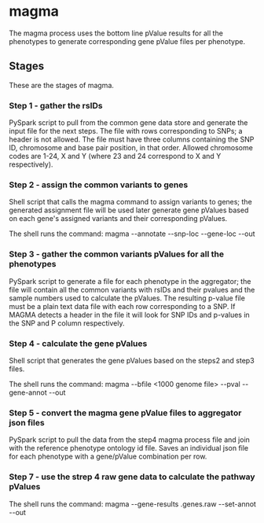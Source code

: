 # magma

The magma process uses the bottom line pValue results for all the phenotypes to generate corresponding gene pValue files per phenotype.

## Stages

These are the stages of magma.

### Step 1 - gather the rsIDs

PySpark script to pull from the common gene data store and generate the input file for the next steps.
The file with rows corresponding to SNPs; a header is not allowed.
The file must have three columns containing the SNP ID, chromosome and base pair position, in that
order. Allowed chromosome codes are 1-24, X and Y (where 23 and 24 correspond to X and Y
respectively).

### Step 2 - assign the common variants to genes

Shell script that calls the magma command to assign variants to genes; the generated assignment file will be used later 
generate gene pValues based on each gene's assigned variants and their corresponding pValues.

The shell runs the command:
magma --annotate --snp-loc <file from step1> --gene-loc <reference file from magma site> --out <output>

### Step 3 - gather the common variants pValues for all the phenotypes

PySpark script to generate a file for each phenotype in the aggregator; the file will contain all the common variants with rsIDs and their pvalues and the sample numbers used to calculate the pValues.
The resulting p-value file must be a plain text data file with each row corresponding to a SNP. If MAGMA
detects a header in the file it will look for SNP IDs and p-values in the SNP and P column respectively. 

### Step 4 - calculate the gene pValues

Shell script that generates the gene pValues based on the steps2 and step3 files.

The shell runs the command:
magma --bfile <1000 genome file> --pval <step3 file> --gene-annot <step2 file> --out <output file>

### Step 5 - convert the magma gene pValue files to aggregator json files

PySpark script to pull the data from the step4 magma process file and join with the reference phenotype ontology 
id file. Saves an individual json file for each phenotype with a gene/pValue combination per row.

### Step 7 - use the strep 4 raw gene data to calculate the pathway pValues

The shell runs the command:
magma --gene-results <phenotype>.genes.raw --set-annot <pathway set file> --out <output prefix>
